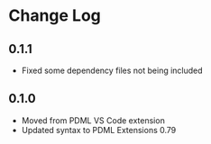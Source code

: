 # Change Log

## 0.1.1
- Fixed some dependency files not being included

## 0.1.0
- Moved from PDML VS Code extension
- Updated syntax to PDML Extensions 0.79
